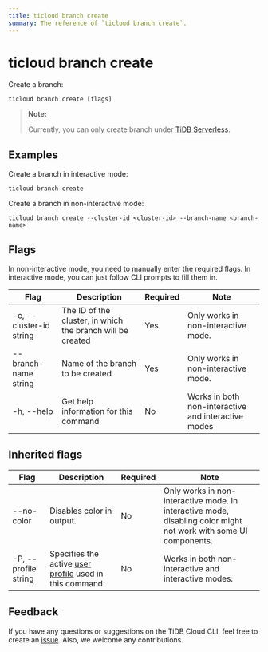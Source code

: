```yaml
---
title: ticloud branch create
summary: The reference of `ticloud branch create`.
---
```


# ticloud branch create

Create a branch:

```shell
ticloud branch create [flags]
```

> **Note:**
>
> Currently, you can only create branch under [TiDB Serverless](/tidb-cloud/select-cluster-tier.md#tidb-serverless-beta).

## Examples

Create a branch in interactive mode:

```shell
ticloud branch create
```

Create a branch in non-interactive mode:

```shell
ticloud branch create --cluster-id <cluster-id> --branch-name <branch-name>
```

## Flags

In non-interactive mode, you need to manually enter the required flags. In interactive mode, you can just follow CLI prompts to fill them in.

| Flag                    | Description                                                | Required | Note                                                |
|-------------------------|------------------------------------------------------------|----------|-----------------------------------------------------|
| -c, --cluster-id string | The ID of the cluster, in which the branch will be created | Yes      | Only works in non-interactive mode.                 |
| --branch-name string    | Name of the branch to be created                           | Yes      | Only works in non-interactive mode.                 |
| -h, --help              | Get help information for this command                      | No       | Works in both non-interactive and interactive modes |

## Inherited flags

| Flag                 | Description                                                                                          | Required | Note                                                                                                               |
|----------------------|------------------------------------------------------------------------------------------------------|----------|--------------------------------------------------------------------------------------------------------------------|
| --no-color           | Disables color in output.                                                                            | No       | Only works in non-interactive mode. In interactive mode, disabling color might not work with some UI components.   |
| -P, --profile string | Specifies the active [user profile](/tidb-cloud/cli-reference.md#user-profile) used in this command. | No       | Works in both non-interactive and interactive modes.                                                               |

## Feedback

If you have any questions or suggestions on the TiDB Cloud CLI, feel free to create an [issue](https://github.com/tidbcloud/tidbcloud-cli/issues/new/choose). Also, we welcome any contributions.
